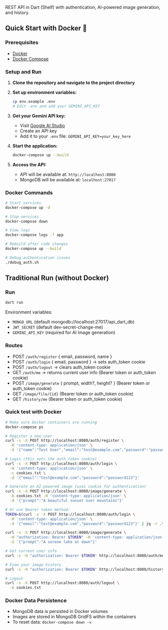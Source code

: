 REST API in Dart (Shelf) with authentication, AI-powered image generation, and history.

## Quick Start with Docker 🐳

### Prerequisites

- [Docker](https://docs.docker.com/get-docker/)
- [Docker Compose](https://docs.docker.com/compose/install/)

### Setup and Run

1. **Clone the repository and navigate to the project directory**

2. **Set up environment variables:**
   ```bash
   cp env.example .env
   # Edit .env and add your GEMINI_API_KEY
   ```

3. **Get your Gemini API key:**
   - Visit [Google AI Studio](https://makersuite.google.com/app/apikey)
   - Create an API key
   - Add it to your `.env` file: `GEMINI_API_KEY=your_key_here`

4. **Start the application:**
   ```bash
   docker-compose up --build
   ```

5. **Access the API:**
   - API will be available at: `http://localhost:8080`
   - MongoDB will be available at: `localhost:27017`

### Docker Commands

```bash
# Start services
docker-compose up -d

# Stop services
docker-compose down

# View logs
docker-compose logs -f app

# Rebuild after code changes
docker-compose up --build

# Debug authentication issues
./debug_auth.sh
```

## Traditional Run (without Docker)

### Run

```bash
dart run
```

Environment variables:

- `MONGO_URL` (default mongodb://localhost:27017/api_dart_db)
- `JWT_SECRET` (default dev-secret-change-me)
- `GEMINI_API_KEY` (required for AI image generation)

### Routes

- POST `/auth/register` { email, password, name }
- POST `/auth/login` { email, password } -> sets auth_token cookie
- POST `/auth/logout` -> clears auth_token cookie
- GET `/auth/me` -> returns current user info (Bearer token or auth_token cookie)
- POST `/image/generate` { prompt, width?, height? } (Bearer token or auth_token cookie)
- GET `/image/file/{id}` (Bearer token or auth_token cookie)
- GET `/history/me` (Bearer token or auth_token cookie)

### Quick test with Docker

```bash
# Make sure Docker containers are running
docker-compose ps

# Register a new user
curl -s -X POST http://localhost:8080/auth/register \
  -H 'content-type: application/json' \
  -d '{"name":"Test User","email":"test@example.com","password":"password123"}'

# Login (this sets the auth_token cookie)
curl -s -X POST http://localhost:8080/auth/login \
  -H 'content-type: application/json' \
  -c cookies.txt \
  -d '{"email":"test@example.com","password":"password123"}'

# Generate an AI-powered image (uses cookie for authentication)
curl -s -X POST http://localhost:8080/image/generate \
  -b cookies.txt -H 'content-type: application/json' \
  -d '{"prompt":"A beautiful sunset over mountains"}'

# Or use Bearer token method:
TOKEN=$(curl -s -X POST http://localhost:8080/auth/login \
  -H 'content-type: application/json' \
  -d '{"email":"test@example.com","password":"password123"}' | jq -r .token)

curl -s -X POST http://localhost:8080/image/generate \
  -H "authorization: Bearer $TOKEN" -H 'content-type: application/json' \
  -d '{"prompt":"A serene lake at dawn"}'

# Get current user info
curl -s -H "authorization: Bearer $TOKEN" http://localhost:8080/auth/me | jq

# View your image history
curl -s -H "authorization: Bearer $TOKEN" http://localhost:8080/history/me | jq

# Logout
curl -s -X POST http://localhost:8080/auth/logout \
  -b cookies.txt
```

### Docker Data Persistence

- MongoDB data is persisted in Docker volumes
- Images are stored in MongoDB GridFS within the containers
- To reset data: `docker-compose down -v`
